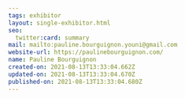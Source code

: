 ```yaml
---
tags: exhibitor
layout: single-exhibitor.html
seo:
  twitter:card: summary
mail: mailto:pauline.bourguignon.youni@gmail.com
website-url: https://paulinebourguignon.com/
name: Pauline Bourguignon
created-on: 2021-08-13T13:33:04.662Z
updated-on: 2021-08-13T13:33:04.670Z
published-on: 2021-08-13T13:33:04.680Z
---
```

